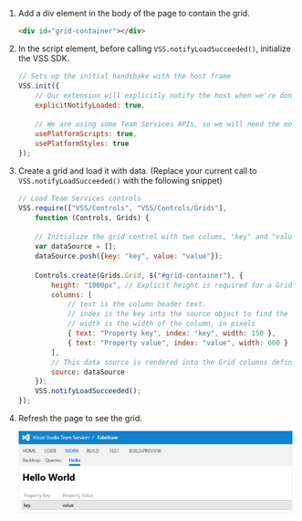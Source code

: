 1. Add a div element in the body of the page to contain the grid.

	```html
	<div id="grid-container"></div>
	```

1. In the script element, before calling ```VSS.notifyLoadSucceeded()```, initialize the VSS SDK.

	```javascript
    // Sets up the initial handshake with the host frame
    VSS.init({
        // Our extension will explicitly notify the host when we're done loading
        explicitNotifyLoaded: true,

        // We are using some Team Services APIs, so we will need the module loader to load them in
        usePlatformScripts: true,
        usePlatformStyles: true       
    });
	```

1. Create a grid and load it with data. (Replace your current call to ```VSS.notifyLoadSucceeded()``` with the following snippet)

	```javascript
    // Load Team Services controls
	VSS.require(["VSS/Controls", "VSS/Controls/Grids"],
		function (Controls, Grids) {

		// Initialize the grid control with two colums, "key" and "value"
        var dataSource = [];
        dataSource.push({key: "key", value: "value"});

        Controls.create(Grids.Grid, $("#grid-container"), {
            height: "1000px", // Explicit height is required for a Grid control
            columns: [
                // text is the column header text. 
                // index is the key into the source object to find the data for this column
                // width is the width of the column, in pixels
                { text: "Property key", index: "key", width: 150 },
                { text: "Property value", index: "value", width: 600 }
            ],
            // This data source is rendered into the Grid columns defined above
            source: dataSource
        });
		VSS.notifyLoadSucceeded();
	});
	```

1. Refresh the page to see the grid.

	![Grid control on the hello world page](./_img/use-a-control/grid.png)